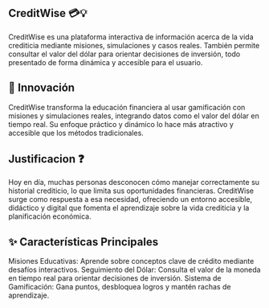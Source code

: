 ## CreditWise 💳💡

CreditWise es una plataforma interactiva de información acerca de la vida crediticia mediante misiones, simulaciones y casos reales. También permite consultar el valor del dólar para orientar decisiones de inversión, todo presentado de forma dinámica y accesible para el usuario.

## 🚀 Innovación

CreditWise transforma la educación financiera al usar gamificación con misiones y simulaciones reales, integrando datos como el valor del dólar en tiempo real. Su enfoque práctico y dinámico lo hace más atractivo y accesible que los métodos tradicionales.

## Justificacion ❓

Hoy en día, muchas personas desconocen cómo manejar correctamente su historial crediticio, lo que limita sus oportunidades financieras. CreditWise surge como respuesta a esa necesidad, ofreciendo un entorno accesible, didáctico y digital que fomenta el aprendizaje sobre la vida crediticia y la planificación económica.

## ✨ Características Principales

Misiones Educativas: Aprende sobre conceptos clave de crédito mediante desafíos interactivos.
Seguimiento del Dólar: Consulta el valor de la moneda en tiempo real para orientar decisiones de inversión.
Sistema de Gamificación: Gana puntos, desbloquea logros y mantén rachas de aprendizaje.


